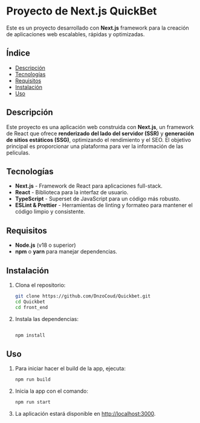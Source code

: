 # Proyecto de Next.js QuickBet

Este es un proyecto desarrollado con **Next.js** framework para la creación de aplicaciones web escalables, rápidas y optimizadas.

## Índice

- [Descripción](#descripción)
- [Tecnologías](#tecnologías)
- [Requisitos](#requisitos)
- [Instalación](#instalación)
- [Uso](#uso)

## Descripción

Este proyecto es una aplicación web construida con **Next.js**, un framework de React que ofrece **renderizado del lado del servidor (SSR)** y **generación de sitios estáticos (SSG)**, optimizando el rendimiento y el SEO. El objetivo principal es proporcionar una plataforma para ver la información de las peliculas.

## Tecnologías

- **Next.js** - Framework de React para aplicaciones full-stack.
- **React** - Biblioteca para la interfaz de usuario.
- **TypeScript** - Superset de JavaScript para un código más robusto.
- **ESLint & Prettier** - Herramientas de linting y formateo para mantener el código limpio y consistente.

## Requisitos

- **Node.js** (v18 o superior)
- **npm** o **yarn** para manejar dependencias.

## Instalación

1. Clona el repositorio:
   ```bash
   git clone https://github.com/DnzoCoud/Quickbet.git
   cd Quickbet
   cd front_end
   ```
2. Instala las dependencias:
   ```bash
   
   npm install
   ```

## Uso

1. Para iniciar hacer el build de la app, ejecuta:

   ```bash
   npm run build
   ```

2. Inicia la app con el comando:

   ```bash
   npm run start
   ```

3. La aplicación estará disponible en [http://localhost:3000](http://localhost:3000).
